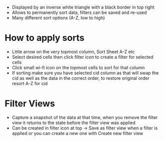 - Displayed by an inverse white triangle with a black border in top right
- Allows to permanently sort data, filters can be saved and re-used
- Many different sort options (A-Z, low to high)

# How to apply sorts
- Little arrow on the very topmost column, Sort Sheet A-Z etc
- Select desired cells then click filter icon to create a filter for selected cells
- Click small wi-fi icon on the topmost cells to sort for that column
- If sorting make sure you have selected cid column as that will swap the cid as well as the data in the correct order, to restore original order resort A-Z for cid

# Filter Views
- Capture a snapshot of the data at that time, when you remove the filter view it returns to the state before the filter view was applied
- Can be created in filter icon at top -> Save as filter view when a filter is applied or you can create a new one with Create new filter view